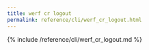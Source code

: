 ```yaml
---
title: werf cr logout
permalink: reference/cli/werf_cr_logout.html
---
```


{% include /reference/cli/werf_cr_logout.md %}
